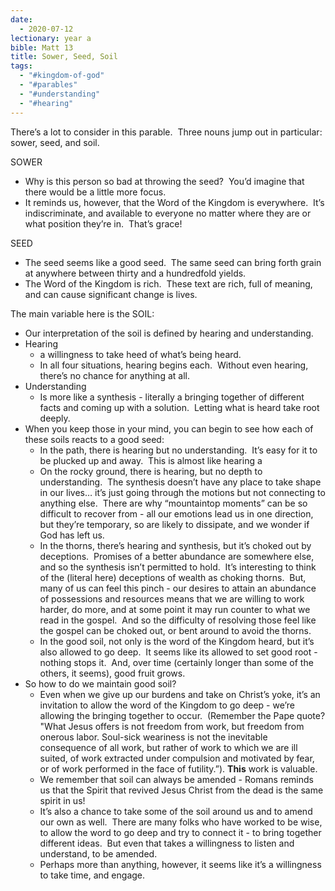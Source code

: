 ```yaml
---
date:
  - 2020-07-12
lectionary: year a
bible: Matt 13
title: Sower, Seed, Soil
tags:
  - "#kingdom-of-god"
  - "#parables"
  - "#understanding"
  - "#hearing"
---
```


There’s a lot to consider in this parable.  Three nouns jump out in particular: sower, seed, and soil.

SOWER

* Why is this person so bad at throwing the seed?  You’d imagine that there would be a little more focus.
* It reminds us, however, that the Word of the Kingdom is everywhere.  It’s indiscriminate, and available to everyone no matter where they are or what position they’re in.  That’s grace! 

SEED

* The seed seems like a good seed.  The same seed can bring forth grain at anywhere between thirty and a hundredfold yields.
* The Word of the Kingdom is rich.  These text are rich, full of meaning, and can cause significant change is lives.

The main variable here is the SOIL:

* Our interpretation of the soil is defined by hearing and understanding.  
* Hearing
	* a willingness to take heed of what’s being heard.  
	* In all four situations, hearing begins each.  Without even hearing, there’s no chance for anything at all.
* Understanding
	* Is more like a synthesis - literally a bringing together of different facts and coming up with a solution.  Letting what is heard take root deeply.
* When you keep those in your mind, you can begin to see how each of these soils reacts to a good seed:
	* In the path, there is hearing but no understanding.  It’s easy for it to be plucked up and away.  This is almost like hearing a 
	* On the rocky ground, there is hearing, but no depth to understanding.  The synthesis doesn’t have any place to take shape in our lives… it’s just going through the motions but not connecting to anything else.  There are why “mountaintop moments” can be so difficult to recover from - all our emotions lead us in one direction, but they’re temporary, so are likely to dissipate, and we wonder if God has left us.
	* In the thorns, there’s hearing and synthesis, but it’s choked out by deceptions.  Promises of a better abundance are somewhere else, and so the synthesis isn’t permitted to hold.  It’s interesting to think of the (literal here) deceptions of wealth as choking thorns.  But, many of us can feel this pinch - our desires to attain an abundance of possessions and resources means that we are willing to work harder, do more, and at some point it may run counter to what we read in the gospel.  And so the difficulty of resolving those feel like the gospel can be choked out, or bent around to avoid the thorns.
	* In the good soil, not only is the word of the Kingdom heard, but it’s also allowed to go deep.  It seems like its allowed to set good root - nothing stops it.  And, over time (certainly longer than some of the others, it seems), good fruit grows.  
* So how to do we maintain good soil?
	* Even when we give up our burdens and take on Christ’s yoke, it’s an invitation to allow the word of the Kingdom to go deep - we’re allowing the bringing together to occur.  (Remember the Pape quote? "What Jesus offers is not freedom from work, but freedom from onerous labor. Soul-sick weariness is not the inevitable consequence of all work, but rather of work to which we are ill suited, of work extracted under compulsion and motivated by fear, or of work performed in the face of futility.”). **This** work is valuable.
	* We remember that soil can always be amended - Romans reminds us that the Spirit that revived Jesus Christ from the dead is the same spirit in us!
	* It’s also a chance to take some of the soil around us and to amend our own as well.  There are many folks who have worked to be wise, to allow the word to go deep and try to connect it - to bring together different ideas.  But even that takes a willingness to listen and understand, to be amended.
	* Perhaps more than anything, however, it seems like it’s a willingness to take time, and engage.
